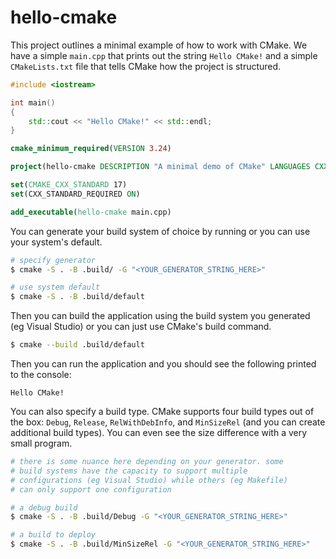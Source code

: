 # hello-cmake

This project outlines a minimal example of how to work with CMake.
We have a simple `main.cpp` that prints out the string `Hello CMake!` and a simple `CMakeLists.txt` file that tells CMake how the project is structured.

```C++
#include <iostream>

int main()
{
    std::cout << "Hello CMake!" << std::endl;
}
```

```CMake
cmake_minimum_required(VERSION 3.24)

project(hello-cmake DESCRIPTION "A minimal demo of CMake" LANGUAGES CXX)

set(CMAKE_CXX_STANDARD 17)
set(CXX_STANDARD_REQUIRED ON)

add_executable(hello-cmake main.cpp)
```

You can generate your build system of choice by running or you can use your system's default.

```bash
# specify generator
$ cmake -S . -B .build/ -G "<YOUR_GENERATOR_STRING_HERE>"

# use system default
$ cmake -S . -B .build/default
```

Then you can build the application using the build system you generated (eg Visual Studio) or you can just use CMake's build command.

```bash
$ cmake --build .build/default
```

Then you can run the application and you should see the following printed to the console:

```
Hello CMake!
```

You can also specify a build type.
CMake supports four build types out of the box: `Debug`, `Release`, `RelWithDebInfo`, and `MinSizeRel` (and you can create additional build types).
You can even see the size difference with a very small program.

```bash
# there is some nuance here depending on your generator. some
# build systems have the capacity to support multiple
# configurations (eg Visual Studio) while others (eg Makefile)
# can only support one configuration

# a debug build
$ cmake -S . -B .build/Debug -G "<YOUR_GENERATOR_STRING_HERE>"

# a build to deploy
$ cmake -S . -B .build/MinSizeRel -G "<YOUR_GENERATOR_STRING_HERE>"
```